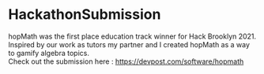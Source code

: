 # HackathonSubmission
hopMath was the first place education track winner for Hack Brooklyn 2021.
<br/>
Inspired by our work as tutors my partner and I created hopMath as a way to gamify algebra topics.
<br/>
Check out the submission here : https://devpost.com/software/hopmath
